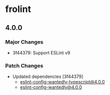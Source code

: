 # frolint

## 4.0.0

### Major Changes

- 3f44379: Support ESLint v9

### Patch Changes

- Updated dependencies [3f44379]
  - eslint-config-wantedly-typescript@4.0.0
  - eslint-config-wantedly@4.0.0
